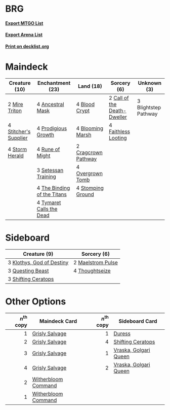 # BRG

#### [Export MTGO List](../collection/BRG/BRG.txt)
#### [Export Arena List](../collection/BRG/BRG_arena.txt)
#### [Print on decklist.org](http://decklist.org/?deckmain=4%09Ancestral%20Mask%0A3%09Blightstep%20Pathway%0A4%09Blood%20Crypt%0A4%09Blooming%20Marsh%0A2%09Call%20of%20the%20Death-Dweller%0A2%09Cragcrown%20Pathway%0A4%09Faithless%20Looting%0A2%09Mire%20Triton%0A4%09Overgrown%20Tomb%0A4%09Prodigious%20Growth%0A4%09Rune%20of%20Might%0A3%09Setessan%20Training%0A4%09Stitcher's%20Supplier%0A4%09Stomping%20Ground%0A4%09Storm%20Herald%0A4%09The%20Binding%20of%20the%20Titans%0A4%09Tymaret%20Calls%20the%20Dead&deckside=3%09Klothys,%20God%20of%20Destiny%0A2%09Maelstrom%20Pulse%0A3%09Questing%20Beast%0A3%09Shifting%20Ceratops%0A4%09Thoughtseize)
# Maindeck

|                                         Creature (10)                                          |                                           Enchantment (23)                                           |                                          Land (18)                                           |                                             Sorcery (6)                                              |    Unknown (3)     |
|------------------------------------------------------------------------------------------------|------------------------------------------------------------------------------------------------------|----------------------------------------------------------------------------------------------|------------------------------------------------------------------------------------------------------|--------------------|
|2 [Mire Triton](http://gatherer.wizards.com/Pages/Card/Details.aspx?multiverseid=476356)        |4 [Ancestral Mask](http://gatherer.wizards.com/Pages/Card/Details.aspx?multiverseid=413699)           |4 [Blood Crypt](http://gatherer.wizards.com/Pages/Card/Details.aspx?multiverseid=97102)       |2 [Call of the Death-Dweller](http://gatherer.wizards.com/Pages/Card/Details.aspx?multiverseid=479598)|3 Blightstep Pathway|
|4 [Stitcher's Supplier](http://gatherer.wizards.com/Pages/Card/Details.aspx?multiverseid=447257)|4 [Prodigious Growth](http://gatherer.wizards.com/Pages/Card/Details.aspx?multiverseid=447330)        |4 [Blooming Marsh](http://gatherer.wizards.com/Pages/Card/Details.aspx?multiverseid=417816)   |4 [Faithless Looting](http://gatherer.wizards.com/Pages/Card/Details.aspx?multiverseid=389512)        |                    |
|4 [Storm Herald](http://gatherer.wizards.com/Pages/Card/Details.aspx?multiverseid=476407)       |4 [Rune of Might](http://gatherer.wizards.com/Pages/Card/Details.aspx?multiverseid=503807)            |2 [Cragcrown Pathway](http://gatherer.wizards.com/Pages/Card/Details.aspx?multiverseid=491915)|                                                                                                      |                    |
|                                                                                                |3 [Setessan Training](http://gatherer.wizards.com/Pages/Card/Details.aspx?multiverseid=476452)        |4 [Overgrown Tomb](http://gatherer.wizards.com/Pages/Card/Details.aspx?multiverseid=405103)   |                                                                                                      |                    |
|                                                                                                |4 [The Binding of the Titans](http://gatherer.wizards.com/Pages/Card/Details.aspx?multiverseid=476417)|4 [Stomping Ground](http://gatherer.wizards.com/Pages/Card/Details.aspx?multiverseid=405110)  |                                                                                                      |                    |
|                                                                                                |4 [Tymaret Calls the Dead](http://gatherer.wizards.com/Pages/Card/Details.aspx?multiverseid=476369)   |                                                                                              |                                                                                                      |                    |


# Sideboard

|                                            Creature (9)                                            |                                        Sorcery (6)                                         |
|----------------------------------------------------------------------------------------------------|--------------------------------------------------------------------------------------------|
|3 [Klothys, God of Destiny](http://gatherer.wizards.com/Pages/Card/Details.aspx?multiverseid=476471)|2 [Maelstrom Pulse](http://gatherer.wizards.com/Pages/Card/Details.aspx?multiverseid=180613)|
|3 [Questing Beast](http://gatherer.wizards.com/Pages/Card/Details.aspx?multiverseid=473133)         |4 [Thoughtseize](http://gatherer.wizards.com/Pages/Card/Details.aspx?multiverseid=438676)   |
|3 [Shifting Ceratops](http://gatherer.wizards.com/Pages/Card/Details.aspx?multiverseid=466948)      |                                                                                            |


# Other Options

|*n*<sup>th</sup> copy|                                        Maindeck Card                                         |*n*<sup>th</sup> copy|                                         Sideboard Card                                         |
|--------------------:|----------------------------------------------------------------------------------------------|--------------------:|------------------------------------------------------------------------------------------------|
|                    1|[Grisly Salvage](http://gatherer.wizards.com/Pages/Card/Details.aspx?multiverseid=405253)     |                    1|[Duress](http://gatherer.wizards.com/Pages/Card/Details.aspx?multiverseid=14557)                |
|                    2|[Grisly Salvage](http://gatherer.wizards.com/Pages/Card/Details.aspx?multiverseid=405253)     |                    4|[Shifting Ceratops](http://gatherer.wizards.com/Pages/Card/Details.aspx?multiverseid=466948)    |
|                    3|[Grisly Salvage](http://gatherer.wizards.com/Pages/Card/Details.aspx?multiverseid=405253)     |                    1|[Vraska, Golgari Queen](http://gatherer.wizards.com/Pages/Card/Details.aspx?multiverseid=452963)|
|                    4|[Grisly Salvage](http://gatherer.wizards.com/Pages/Card/Details.aspx?multiverseid=405253)     |                    2|[Vraska, Golgari Queen](http://gatherer.wizards.com/Pages/Card/Details.aspx?multiverseid=452963)|
|                    2|[Witherbloom Command](http://gatherer.wizards.com/Pages/Card/Details.aspx?multiverseid=513740)|                     |                                                                                                |
|                    1|[Witherbloom Command](http://gatherer.wizards.com/Pages/Card/Details.aspx?multiverseid=513740)|                     |                                                                                                |

